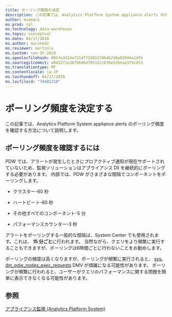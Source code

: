 ```yaml
---
title: ポーリング間隔の決定
description: この記事では、Analytics Platform System appliance alerts のポーリング頻度を確認する方法について説明します。
author: mzaman1
ms.prod: sql
ms.technology: data-warehouse
ms.topic: conceptual
ms.date: 04/17/2018
ms.author: murshedz
ms.reviewer: martinle
ms.custom: seo-dt-2019
ms.openlocfilehash: 005fe3d14a7314f7339157064b248a81044a1dfb
ms.sourcegitcommit: e042272a38fb646df05152c676e5cbeae3f9cd13
ms.translationtype: MT
ms.contentlocale: ja-JP
ms.lasthandoff: 04/27/2020
ms.locfileid: "74401210"
---
```

# <a name="determine-polling-frequency"></a>ポーリング頻度を決定する
この記事では、Analytics Platform System appliance alerts のポーリング頻度を確認する方法について説明します。  
  
## <a name="to-determine-the-polling-frequency"></a>ポーリング頻度を確認するには  
PDW では、アラートが発生したときにプロアクティブ通知が現在サポートされていないため、監視ソリューションはアプライアンス Dll を継続的にポーリングする必要があります。  内部では、PDW がさまざまな間隔でコンポーネントをポーリングします。  
  
-   クラスター-60 秒  
  
-   ハートビート-60 秒  
  
-   その他すべてのコンポーネント-5 分  
  
-   パフォーマンスカウンター-3 秒  
  
アラートをポーリングする一般的な間隔は、System Center でも使用されます。これは、 **15 分ごと**に行われます。  当然ながら、クエリをより頻繁に実行することもできますが、ポーリングは6時間ごとに行わないことをお勧めします。  
  
ポーリングの頻度は高くなりますが、ポーリングが頻繁に実行されると、 [sys. dm_pdw_nodes_exec_requests](https://msdn.microsoft.com/library/ms177648(v=sql11).aspx) DMV が煩雑になる可能性があります。  ポーリングが頻繁に行われると、ユーザーがクエリのパフォーマンスに関する問題を簡単に表示できなくなる可能性があります。  
  
## <a name="see-also"></a>参照  
<!-- MISSING LINKS [Common Metadata Query Examples &#40;SQL Server PDW&#41;](../sqlpdw/common-metadata-query-examples-sql-server-pdw.md)  -->  
[アプライアンス監視 &#40;Analytics Platform System&#41;](appliance-monitoring.md)  
  
